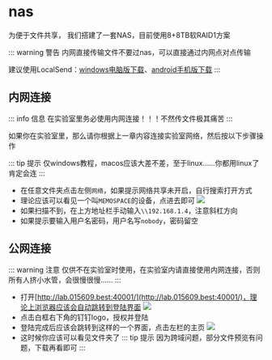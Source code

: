 # nas
为便于文件共享， 我们搭建了一套NAS，目前使用8+8TB软RAID1方案

::: warning 警告
内网直接传输文件不要过nas，可以直接通过内网点对点传输

建议使用LocalSend：[windows电脑版下载](https://github.com/localsend/localsend/releases/download/v1.15.0/LocalSend-1.15.0-windows-x86-64.exe)、[android手机版下载](https://github.com/localsend/localsend/releases/download/v1.15.0/LocalSend-1.15.0.apk)
:::


## 内网连接
::: info 信息
在实验室里务必使用内网连接！！！不然传文件极其痛苦
:::

如果你在实验室里，那么请你根据上一章内容连接实验室网络，然后按以下步骤操作

::: tip 提示
仅windows教程，macos应该大差不差，至于linux……你都用linux了肯定会连
:::
- 在任意文件夹点击左侧`网络`，如果提示网络共享未开启，自行搜索打开方式
- 理论应该可以看见一个叫`MEMOSPACE`的设备，点进去即可
![](/mmexport1713798840420.png)
- 如果扫描不到，在上方地址栏手动输入`\\192.168.1.4`，注意斜杠方向
- 如果提示要输入用户名密码，用户名写`nobody`，密码留空

## 公网连接
::: warning 注意
仅供不在实验室时使用，在实验室内请直接使用内网连接，否则所有人挤小水管，会很慢很慢……
:::
- 打开[http://lab.015609.best:40001/](http://lab.015609.best:40001/)，理论上浏览器应该会自动跳转到登陆界面
![](/Screenshot_20240422_230652.png)
- 点击白框右下角的钉钉logo，授权并登陆
- 登陆完成后应该会跳转到这样的一个界面，点击左栏的主页
![](/Screenshot_20240422_230828.png)
- 这时候你应该可以看见文件夹了
::: tip 提示
因为跨域问题，部分文件预览有问题，下载再看即可
:::
